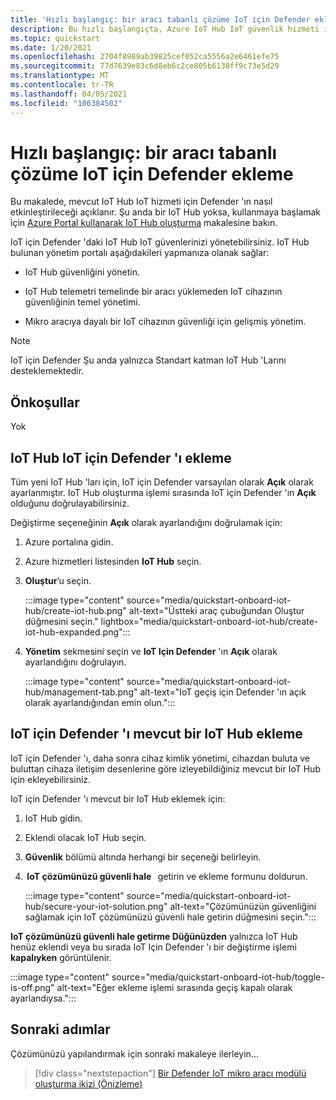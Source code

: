 ```yaml
---
title: 'Hızlı başlangıç: bir aracı tabanlı çözüme IoT için Defender ekleme'
description: Bu hızlı başlangıçta, Azure IoT Hub IoT güvenlik hizmeti için Defender 'ın nasıl ekleneceğini ve etkinleştirileceğini öğreneceksiniz.
ms.topic: quickstart
ms.date: 1/20/2021
ms.openlocfilehash: 2704f8989ab39825cef052ca5556a2e6461efe75
ms.sourcegitcommit: 77d7639e83c6d8eb6c2ce805b6130ff9c73e5d29
ms.translationtype: MT
ms.contentlocale: tr-TR
ms.lasthandoff: 04/05/2021
ms.locfileid: "106384502"
---
```

# <a name="quickstart-onboard-defender-for-iot-to-an-agent-based-solution"></a>Hızlı başlangıç: bir aracı tabanlı çözüme IoT için Defender ekleme

Bu makalede, mevcut IoT Hub IoT hizmeti için Defender 'ın nasıl etkinleştirileceği açıklanır. Şu anda bir IoT Hub yoksa, kullanmaya başlamak için [Azure Portal kullanarak IoT Hub oluşturma](../iot-hub/iot-hub-create-through-portal.md) makalesine bakın.

IoT için Defender 'daki IoT Hub IoT güvenlerinizi yönetebilirsiniz. IoT Hub bulunan yönetim portalı aşağıdakileri yapmanıza olanak sağlar: 

- IoT Hub güvenliğini yönetin.

- IoT Hub telemetri temelinde bir aracı yüklemeden IoT cihazının güvenliğinin temel yönetimi. 

- Mikro aracıya dayalı bir IoT cihazının güvenliği için gelişmiş yönetim.

> [!NOTE]
> IoT için Defender Şu anda yalnızca Standart katman IoT Hub 'Larını desteklemektedir.

## <a name="prerequisites"></a>Önkoşullar

Yok

## <a name="onboard-defender-for-iot-to-an-iot-hub"></a>IoT Hub IoT için Defender 'ı ekleme

Tüm yeni IoT Hub 'ları için, IoT için Defender varsayılan olarak **Açık** olarak ayarlanmıştır. IoT Hub oluşturma işlemi sırasında IoT için Defender 'ın **Açık** olduğunu doğrulayabilirsiniz.

Değiştirme seçeneğinin **Açık** olarak ayarlandığını doğrulamak için:

1. Azure portalına gidin.

1. Azure hizmetleri listesinden **IoT Hub** seçin.

1. **Oluştur**’u seçin.

    :::image type="content" source="media/quickstart-onboard-iot-hub/create-iot-hub.png" alt-text="Üstteki araç çubuğundan Oluştur düğmesini seçin." lightbox="media/quickstart-onboard-iot-hub/create-iot-hub-expanded.png":::

1. **Yönetim** sekmesini seçin ve **IoT Için Defender** 'ın **Açık** olarak ayarlandığını doğrulayın.

    :::image type="content" source="media/quickstart-onboard-iot-hub/management-tab.png" alt-text="IoT geçiş için Defender 'ın açık olarak ayarlandığından emin olun.":::

## <a name="onboard-defender-for-iot-to-an-existing-iot-hub"></a>IoT için Defender 'ı mevcut bir IoT Hub ekleme

IoT için Defender 'ı, daha sonra cihaz kimlik yönetimi, cihazdan buluta ve buluttan cihaza iletişim desenlerine göre izleyebildiğiniz mevcut bir IoT Hub için ekleyebilirsiniz.

IoT için Defender 'ı mevcut bir IoT Hub eklemek için:

1. IoT Hub gidin. 

1. Eklendi olacak IoT Hub seçin.

1. **Güvenlik** bölümü altında herhangi bir seçeneği belirleyin.

1.  **IoT çözümünüzü güvenli hale**   getirin ve ekleme formunu doldurun. 

    :::image type="content" source="media/quickstart-onboard-iot-hub/secure-your-iot-solution.png" alt-text="Çözümünüzün güvenliğini sağlamak için IoT çözümünüzü güvenli hale getirin düğmesini seçin.":::

**IoT çözümünüzü güvenli hale getirme Düğünüzden** yalnızca IoT Hub henüz eklendi veya bu sırada IoT Için Defender 'ı bir değiştirme işlemi **kapalıyken** görüntülenir.

:::image type="content" source="media/quickstart-onboard-iot-hub/toggle-is-off.png" alt-text="Eğer ekleme işlemi sırasında geçiş kapalı olarak ayarlandıysa.":::

## <a name="next-steps"></a>Sonraki adımlar

Çözümünüzü yapılandırmak için sonraki makaleye ilerleyin...

> [!div class="nextstepaction"]
> [Bir Defender IoT mikro aracı modülü oluşturma ikizi (Önizleme)](quickstart-create-micro-agent-module-twin.md)
